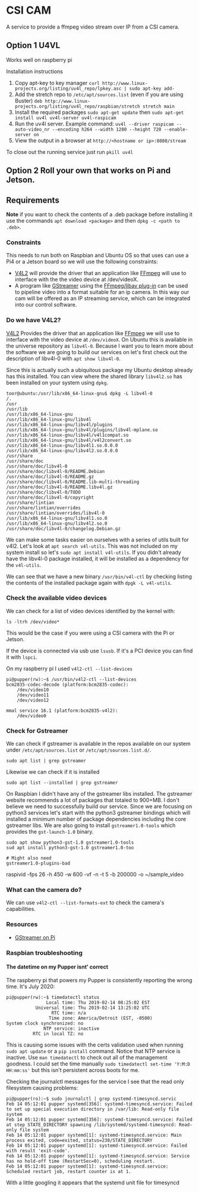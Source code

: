 # CSI CAM

A service to provide a ffmpeg video stream over IP from a CSI camera.

## Option 1 U4VL 

Works well on raspberry pi

Installation instructions

1. Copy apt-key to key manager `curl http://www.linux-projects.org/listing/uv4l_repo/lpkey.asc | sudo apt-key add-`
2. Add the stretch repo to `/etc/apt/sources.list` (even if you are using Buster) `deb http://www.linux-projects.org/listing/uv4l_repo/raspbian/stretch stretch main`
3. Install the required packages `sudo apt-get update` then `sudo apt-get install uv4l uv4l-server uv4l-raspicam`
4. Run the uv4l server. Example command: `uv4l --driver raspicam --auto-video_nr --encoding h264 --width 1280 --height 720 --enable-server on`
5. View the output in a browser at `http://<hostname or ip>:8080/stream`

To close out the running service just run `pkill uv4l`

## Option 2 Roll your own that works on Pi and Jetson.

## Requirements

**Note** if you want to check the contents of a .deb package before installing it use the commands
`apt download <package>` and then `dpkg -c <path to .deb>`.

### Constraints

This needs to run both on Raspbian and Ubuntu OS so that uses can use a Pi4 or a Jetson board so we will use the following
constraints: 

- [V4L2] will provide the driver that an application like [FFmpeg] will use to interface with the the video device at
 /dev/videoX.
- A program like [GStreamer] using the [FFmpeg/libav plug-in] can be used to pipeline video into a format suitable for 
an ip camera. In this way our cam will be offered as an IP streaming service, which can be integrated into our control 
software.

### Do we have V4L2?

[V4L2] Provides the driver that an application like [FFmpeg] we will use to interface with the video device 
at `/dev/videoX`. On Ubuntu this is available in the universe repository as `libv4l-0`. Because I want you to learn 
more about the software we are going to build our services on let's first check out the description of libv4l-0 with 
`apt show libv4l-0`. 

Since this is actually such a ubiquitous package my Ubuntu desktop already has this installed. You can view where the 
shared library `libv4l2.so` has been installed on your system using `dpkg`.

```
toor@ubuntu:/usr/lib/x86_64-linux-gnu$ dpkg -L libv4l-0
/.
/usr
/usr/lib
/usr/lib/x86_64-linux-gnu
/usr/lib/x86_64-linux-gnu/libv4l
/usr/lib/x86_64-linux-gnu/libv4l/plugins
/usr/lib/x86_64-linux-gnu/libv4l/plugins/libv4l-mplane.so
/usr/lib/x86_64-linux-gnu/libv4l/v4l1compat.so
/usr/lib/x86_64-linux-gnu/libv4l/v4l2convert.so
/usr/lib/x86_64-linux-gnu/libv4l1.so.0.0.0
/usr/lib/x86_64-linux-gnu/libv4l2.so.0.0.0
/usr/share
/usr/share/doc
/usr/share/doc/libv4l-0
/usr/share/doc/libv4l-0/README.Debian
/usr/share/doc/libv4l-0/README.gz
/usr/share/doc/libv4l-0/README.lib-multi-threading
/usr/share/doc/libv4l-0/README.libv4l.gz
/usr/share/doc/libv4l-0/TODO
/usr/share/doc/libv4l-0/copyright
/usr/share/lintian
/usr/share/lintian/overrides
/usr/share/lintian/overrides/libv4l-0
/usr/lib/x86_64-linux-gnu/libv4l1.so.0
/usr/lib/x86_64-linux-gnu/libv4l2.so.0
/usr/share/doc/libv4l-0/changelog.Debian.gz
```
 
We can make some tasks easier on ourselves with a series of utils built for v4l2. Let's look at `apt search v4l-utils`. 
This was not included on my system install so let's `sudo apt install v4l-utils`. If you didn't already have the 
libv4l-0 package installed, it will be installed as a dependency for the `v4l-utils`.

We can see that we have a new binary `/usr/bin/v4l-ctl` by checking listing the contents of the installed package again 
with `dpgk -L v4l-utils`. 

### Check the available video devices

We can check for a list of video devices identified by the kernel with:
```
ls -ltrh /dev/video*
```
This would be the case if you were using a CSI camera with the Pi or Jetson.

If the device is connected via usb use `lsusb`. If it's a PCI device you can find it with `lspci`.

On my raspberry pi I used `v4l2-ctl --list-devices`

```
pi@pupper(rw):~$ /usr/bin/v4l2-ctl --list-devices
bcm2835-codec-decode (platform:bcm2835-codec):
	/dev/video10
	/dev/video11
	/dev/video12

mmal service 16.1 (platform:bcm2835-v4l2):
	/dev/video0
```

### Check for Gstreamer

We can check if gstreamer is available in the repos available on our system under `/etc/apt/sources.list` or 
`/etc/apt/sources.list.d/`.

`sudo apt list | grep gstreamer`

Likewise we can check if it is installed

`sudo apt list --installed | grep gstreamer`

On Raspbian I didn't have any of the gstreamer libs installed. The gstreamer website recommends a lot of packages that 
totaled to 900+MB. I don't believe we need to successfully build our service. Since we are focusing on python3 services 
let's start with the python3 gstreamer bindings which will installed a minimum number of package dependencies including 
the core gstreamer libs. We are also going to install `gstreamer1.0-tools` which provides the `gst-launch-1.0` binary.
```
sudo apt show python3-gst-1.0 gstreamer1.0-tools
sud apt install python3-gst-1.0 gstreamer1.0-too

# Might also need
gstreamer1.0-plugins-bad
```
raspivid -fps 26 -h 450 -w 600 -vf -n -t 5 -b 200000 -o ~/sample_video
### What can the camera do?

We can use `v4l2-ctl --list-formats-ext` to check the camera's capabilities.



### Resources
- [GStreamer on Pi]

### Raspbian troubleshooting

#### The datetime on my Pupper isnt' correct

The raspberry pi that powers my Pupper is consistently reporting the wrong time. It's July 2020:
```
pi@pupper(rw):~$ timedatectl status
               Local time: Thu 2019-02-14 08:25:02 EST
           Universal time: Thu 2019-02-14 13:25:02 UTC
                 RTC time: n/a
                Time zone: America/Detroit (EST, -0500)
System clock synchronized: no
              NTP service: inactive
          RTC in local TZ: no
```
This is causing some issues with the certs validation used when running `sudo apt update` or a `pip install` command. 
Notice that NTP service is inactive. Use `man timedatectl` to check out all of the management goodness. I could set the 
time manually  `sudo timedatectl set-time 'Y:M:D HH:mm:ss'` but this isn't persistent across boots for me.

Checking the journalctl messages for the service I see that the read only filesystem causing problems:
```
pi@pupper(ro):~$ sudo journalctl | grep systemd-timesyncd.servic
Feb 14 05:12:01 pupper systemd[356]: systemd-timesyncd.service: Failed to set up special execution directory in /var/lib: Read-only file system
Feb 14 05:12:01 pupper systemd[356]: systemd-timesyncd.service: Failed at step STATE_DIRECTORY spawning /lib/systemd/systemd-timesyncd: Read-only file system
Feb 14 05:12:01 pupper systemd[1]: systemd-timesyncd.service: Main process exited, code=exited, status=238/STATE_DIRECTORY
Feb 14 05:12:01 pupper systemd[1]: systemd-timesyncd.service: Failed with result 'exit-code'.
Feb 14 05:12:01 pupper systemd[1]: systemd-timesyncd.service: Service has no hold-off time (RestartSec=0), scheduling restart.
Feb 14 05:12:01 pupper systemd[1]: systemd-timesyncd.service: Scheduled restart job, restart counter is at 1.
```

With a little googling it appears that the systemd unit file for timesyncd


[FFmpeg]: https://en.wikipedia.org/wiki/FFmpeg
[V4L2]: https://en.wikipedia.org/wiki/Video4Linux
[GStreamer]: https://gstreamer.freedesktop.org/
[GStreamer on Pi]: https://platypus-boats.readthedocs.io/en/latest/source/rpi/video/video-streaming-gstreamer.html
[FFmpeg/libav plug-in]: https://gstreamer.freedesktop.org/documentation/libav/index.html?gi-language=c

[Time sync for Pi]:https://raspberrytips.com/time-sync-raspberry-pi/
[Read only filesystem for Pi]: https://medium.com/swlh/make-your-raspberry-pi-file-system-read-only-raspbian-buster-c558694de79
